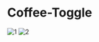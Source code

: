 # Coffee-Toggle
 
![1](https://user-images.githubusercontent.com/56477695/172142144-afa4a655-e5e5-49f4-87c7-5ad9e8034b1b.png)
![2](https://user-images.githubusercontent.com/56477695/172142159-38b3a3d0-3346-4eff-add8-064d6e20b8a5.png)
